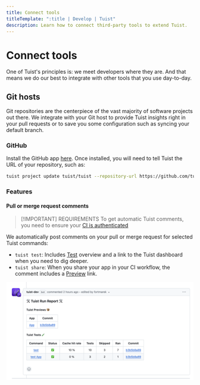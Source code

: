 ```yaml
---
title: Connect tools
titleTemplate: ":title | Develop | Tuist"
description: Learn how to connect third-party tools to extend Tuist.
---
```


# Connect tools

One of Tuist's principles is: we meet developers where they are. And that means we do our best to integrate with other tools that you use day-to-day.

## Git hosts

Git repositories are the centerpiece of the vast majority of software projects out there. We integrate with your Git host to provide Tuist insights right in your pull requests or to save you some configuration such as syncing your default branch.

### GitHub

Install the GitHub app [here](https://github.com/marketplace/tuist). Once installed, you will need to tell Tuist the URL of your repository, such as:

```sh
tuist project update tuist/tuist --repository-url https://github.com/tuist/tuist
```

### Features

#### Pull or merge request comments

> [!IMPORTANT] REQUIREMENTS
> To get automatic Tuist comments, you need to ensure your [CI is authenticated](./continuous-integration#authentication)

We automatically post comments on your pull or merge request for selected Tuist commands:
- `tuist test`: Includes [Test](../test) overview and a link to the Tuist dashboard when you need to dig deeper.
- `tuist share`: When you share your app in your CI workflow, the comment includes a [Preview](../../share/previews) link.

![GitHub App example](./github-app-comment.png)


